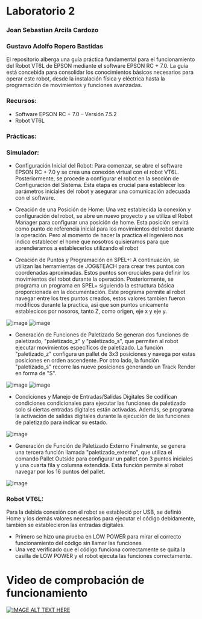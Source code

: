 # Laboratorio 2
### Joan Sebastian Arcila Cardozo
### Gustavo Adolfo Ropero Bastidas

El repositorio alberga una guía práctica fundamental para el funcionamiento del Robot VT6L de EPSON mediante el software EPSON RC + 7.0. La guía está concebida para consolidar los conocimientos básicos necesarios para operar este robot, desde la instalación física y eléctrica hasta la programación de movimientos y funciones avanzadas.

### Recursos:

- Software EPSON RC + 7.0 – Versión 7.5.2
- Robot VT6L

### Prácticas:

### Simulador:
  - Configuración Inicial del Robot:
Para comenzar, se abre el software EPSON RC + 7.0 y se crea una conexión virtual con el robot VT6L. Posteriormente, se procede a configurar el robot en la sección de Configuración del Sistema. Esta etapa es crucial para establecer los parámetros iniciales del robot y asegurar una comunicación adecuada con el software.


  - Creación de una Posición de Home:
Una vez establecida la conexión y configuración del robot, se abre un nuevo proyecto y se utiliza el Robot Manager para configurar una posición de home. Esta posición servirá como punto de referencia inicial para los movimientos del robot durante la operación. Pero al momento de hacer la practica el ingeniero nos indico establecer el home que nosotros quisieramos para que aprendieramos a establecerlos utilizando el robot


  - Creación de Puntos y Programación en SPEL+:
A continuación, se utilizan las herramientas de JOG&TEACH para crear tres puntos con coordenadas aproximadas. Estos puntos son cruciales para definir los movimientos del robot durante la operación. Posteriormente, se programa un programa en SPEL+ siguiendo la estructura básica proporcionada en la documentación. Este programa permite al robot navegar entre los tres puntos creados, estos valores tambien fueron modificos durante la practica, asi que son puntos unicamente establecicos por nosoros, tanto Z, como origen, eje x y eje y.

![image](https://github.com/SebastianArcilaC/lab2robotics/assets/115434124/478ab764-5ccf-47ca-9246-c3e334b712bf)
![image](https://github.com/SebastianArcilaC/lab2robotics/assets/115434124/d26e9b9c-92e4-41e2-ab52-511f6ed7e072)


  - Generación de Funciones de Paletizado
Se generan dos funciones de paletizado, "paletizado_z" y "paletizado_s", que permiten al robot ejecutar movimientos específicos de paletizado. La función "paletizado_z" configura un pallet de 3x3 posiciones y navega por estas posiciones en orden ascendente. Por otro lado, la función "paletizado_s" recorre las nueve posiciones generando un Track Render en forma de "S".

![image](https://github.com/SebastianArcilaC/lab2robotics/assets/115434124/45cffd11-c742-4ac1-baca-9b4145065044)
![image](https://github.com/SebastianArcilaC/lab2robotics/assets/115434124/ed6f80e4-0fe9-4a1d-b118-12d6132b83f4)

  - Condiciones y Manejo de Entradas/Salidas Digitales
Se codifican condiciones condicionales para ejecutar las funciones de paletizado solo si ciertas entradas digitales están activadas. Además, se programa la activación de salidas digitales durante la ejecución de las funciones de paletizado para indicar su estado.

![image](https://github.com/SebastianArcilaC/lab2robotics/assets/115434124/c8d95341-d490-4126-977f-41c314e83ee9)

  - Generación de Función de Paletizado Externo
Finalmente, se genera una tercera función llamada "paletizado_externo", que utiliza el comando Pallet Outside para configurar un pallet con 3 puntos iniciales y una cuarta fila y columna extendida. Esta función permite al robot navegar por los 16 puntos del pallet.

![image](https://github.com/SebastianArcilaC/lab2robotics/assets/115434124/73403497-d162-407e-93b3-319701a9a81c)

### Robot VT6L:

Para la debida conexión con el robot se estableció por USB, se definió Home y los demás valores necesarios para ejecutar el código debidamente, también se establecieron las entradas digitales.

- Primero se hizo una prueba en LOW POWER para mirar el correcto funcionamiento del código sin llamar las funciones
- Una vez verificado que el código funciona correctamente se quita la casilla de LOW POWER y el robot ejecuta las funciones correctamente.

# Video de comprobación de funcionamiento

[![IMAGE ALT TEXT HERE](https://img.youtube.com/vi/TjSUPCf2pic9-xDL/0.jpg)](https://youtu.be/-4INf5pHHNA?si=TjSUPCf2pic9-xDL)


